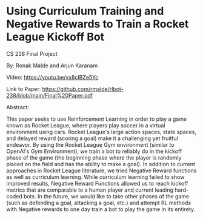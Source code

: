 # Using Curriculum Training and Negative Rewards to Train a Rocket League Kickoff Bot
CS 238 Final Project

By: Ronak Malde and Arjun Karanam

Video: https://youtu.be/vx8clBZe5Yc 

Link to Paper: https://github.com/rmalde/rlbot-238/blob/main/Final%20Paper.pdf

Abstract:

This paper seeks to use Reinforcement Learning in order to play a game known as Rocket League, where players play soccer in a virtual environment using cars. Rocket League's large action spaces, state spaces, and delayed reward (scoring a goal) make it a challenging yet fruitful endeavor. By using the Rocket League Gym environment (similar to OpenAI's Gym Environment), we train a bot to reliably do in the kickoff phase of the game (the beginning phase where the player is randomly placed on the field and has the ability to make a goal). In addition to current approaches in Rocket League literature, we tried Negative Reward functions as well as curriculum learning. While curriculum learning failed to show improved results, Negative Reward Functions allowed us to reach kickoff metrics that are comparable to a human player and current leading hard-coded bots. In the future, we would like to take other phases of the game (such as defending a goal, attacking a goal, etc.) and attempt RL methods with Negative rewards to one day train a bot to play the game in its entirety. 
